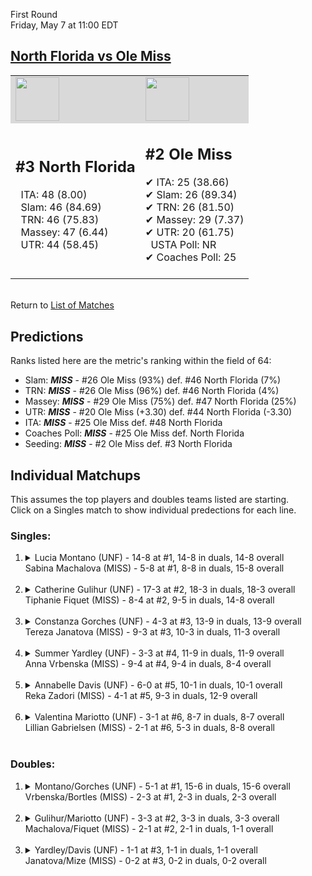 First Round  
Friday, May 7 at 11:00 EDT
## [North Florida vs Ole Miss](https://www.ncaa.com/game/5833660) 

<table><tr style="background-color: #d9d9d9 !important"><td><img src="https://www.ncaa.com/sites/default/files/images/logos/schools/n/north-florida.70.png" width="70" height="70" /></td><td><img src="https://www.ncaa.com/sites/default/files/images/logos/schools/o/ole-miss.70.png" width="70" height="70" /></td></tr><tr>
<td>  

<h2>#3 North Florida</h2>  
&nbsp; ITA: 48 (8.00)<br>  
&nbsp; Slam: 46 (84.69)<br>  
&nbsp; TRN: 46 (75.83)<br>  
&nbsp; Massey: 47 (6.44)<br>  
&nbsp; UTR: 44 (58.45)<br>  
<br>  

</td>
<td>  

<h2>#2 Ole Miss</h2>  
&#10004; ITA: 25 (38.66)<br>  
&#10004; Slam: 26 (89.34)<br>  
&#10004; TRN: 26 (81.50)<br>  
&#10004; Massey: 29 (7.37)<br>  
&#10004; UTR: 20 (61.75)<br>  
&nbsp; USTA Poll: NR<br>  
&#10004; Coaches Poll: 25<br>  
<br>  

</td>
</tr></table>  


<br>Return to [List of Matches](../index.md)  

## Predictions  

Ranks listed here are the metric's ranking within the field of 64:  
- Slam: ***MISS*** - #26 Ole Miss (93%) def. #46 North Florida (7%)  
- TRN: ***MISS*** - #26 Ole Miss (96%) def. #46 North Florida (4%)  
- Massey: ***MISS*** - #29 Ole Miss (75%) def. #47 North Florida (25%)  
- UTR: ***MISS*** - #20 Ole Miss (+3.30) def. #44 North Florida (-3.30)  
- ITA: ***MISS*** - #25 Ole Miss def. #48 North Florida  
- Coaches Poll: ***MISS*** - #25 Ole Miss def. North Florida  
- Seeding: ***MISS*** - #2 Ole Miss def. #3 North Florida  

## Individual Matchups  
This assumes the top players and doubles teams listed are starting.  
Click on a Singles match to show individual predections for each line.  

### Singles:  

<ol>
<li><details>
<summary markdown="span">Lucia Montano (UNF) - 14-8 at #1, 14-8 in duals, 14-8 overall<br>Sabina Machalova (MISS) - 5-8 at #1, 8-8 in duals, 15-8 overall</summary>
<h4>Predictions</h4><ul>
<li>Slam: <b><i>MISS</i></b> - Machalova (74%) def. Montano (26%)</li>  
<li>TRN: <b><i>MISS</i></b> - Machalova (87%) def. Montano (13%)</li>  
<li>Massey: <b><i>MISS</i></b> - Machalova (75%) def. Montano (25%)</li>  
<li>UTR: <b><i>MISS</i></b> - Machalova (91%) def. Montano (9%)</li>  
<li>ITA: <b><i>MISS</i></b> - Machalova (19.63) def. Montano (2.10)</li>  
</ul>
</details>&nbsp;</li>
<li><details>
<summary markdown="span">Catherine Gulihur (UNF) - 17-3 at #2, 18-3 in duals, 18-3 overall<br>Tiphanie Fiquet (MISS) - 8-4 at #2, 9-5 in duals, 14-8 overall</summary>
<h4>Predictions</h4><ul>
<li>Slam: <b><i>MISS</i></b> - Fiquet (67%) def. Gulihur (33%)</li>  
<li>TRN: <b><i>MISS</i></b> - Fiquet (68%) def. Gulihur (32%)</li>  
<li>Massey: <b><i>UNF</i></b> - Gulihur (75%) def. Fiquet (25%)</li>  
<li>UTR: <b><i>MISS</i></b> - Fiquet (74%) def. Gulihur (26%)</li>  
<li>ITA: <b><i>MISS</i></b> - Fiquet (6.49) def. Gulihur (3.92)</li>  
</ul>
</details>&nbsp;</li>
<li><details>
<summary markdown="span">Constanza Gorches (UNF) - 4-3 at #3, 13-9 in duals, 13-9 overall<br>Tereza Janatova (MISS) - 9-3 at #3, 10-3 in duals, 11-3 overall</summary>
<h4>Predictions</h4><ul>
<li>Slam: <b><i>MISS</i></b> - Janatova (93%) def. Gorches (7%)</li>  
<li>TRN: <b><i>MISS</i></b> - Janatova (95%) def. Gorches (5%)</li>  
<li>Massey: <b><i>MISS</i></b> - Janatova (75%) def. Gorches (25%)</li>  
<li>UTR: <b><i>MISS</i></b> - Janatova (92%) def. Gorches (8%)</li>  
<li>ITA: <b><i>MISS</i></b> - Janatova (4.99) def. Gorches (1.63)</li>  
</ul>
</details>&nbsp;</li>
<li><details>
<summary markdown="span">Summer Yardley (UNF) - 3-3 at #4, 11-9 in duals, 11-9 overall<br>Anna Vrbenska (MISS) - 9-4 at #4, 9-4 in duals, 8-4 overall</summary>
<h4>Predictions</h4><ul>
<li>Slam: <b><i>MISS</i></b> - Vrbenska (95%) def. Yardley (5%)</li>  
<li>TRN: <b><i>MISS</i></b> - Vrbenska (95%) def. Yardley (5%)</li>  
<li>Massey: <b><i>MISS</i></b> - Vrbenska (75%) def. Yardley (25%)</li>  
<li>UTR: <b><i>MISS</i></b> - Vrbenska (94%) def. Yardley (6%)</li>  
<li>ITA: <b><i>MISS</i></b> - Vrbenska (2.42) def. Yardley (1.55)</li>  
</ul>
</details>&nbsp;</li>
<li><details>
<summary markdown="span">Annabelle Davis (UNF) - 6-0 at #5, 10-1 in duals, 10-1 overall<br>Reka Zadori (MISS) - 4-1 at #5, 9-3 in duals, 12-9 overall</summary>
<h4>Predictions</h4><ul>
<li>Slam: <b><i>MISS</i></b> - Zadori (82%) def. Davis (18%)</li>  
<li>TRN: <b><i>MISS</i></b> - Zadori (73%) def. Davis (27%)</li>  
<li>Massey: <b><i>UNF</i></b> - Davis (75%) def. Zadori (25%)</li>  
<li>UTR: <b><i>MISS</i></b> - Zadori (88%) def. Davis (12%)</li>  
<li>ITA: <b><i>UNF</i></b> - Davis (3.59) def. Zadori (1.55)</li>  
</ul>
</details>&nbsp;</li>
<li><details>
<summary markdown="span">Valentina Mariotto (UNF) - 3-1 at #6, 8-7 in duals, 8-7 overall<br>Lillian Gabrielsen (MISS) - 2-1 at #6, 5-3 in duals, 8-8 overall</summary>
<h4>Predictions</h4><ul>
<li>Slam: <b><i>MISS</i></b> - Gabrielsen (93%) def. Mariotto (7%)</li>  
<li>TRN: <b><i>MISS</i></b> - Gabrielsen (95%) def. Mariotto (5%)</li>  
<li>Massey: <b><i>MISS</i></b> - Gabrielsen (75%) def. Mariotto (25%)</li>  
<li>UTR: <b><i>MISS</i></b> - Gabrielsen (94%) def. Mariotto (6%)</li>  
<li>ITA: <b><i>UNF</i></b> - Mariotto (1.74) def. Gabrielsen (1.53)</li>  
</ul>
</details>&nbsp;</li>
</ol>

### Doubles:  

<ol>
<li><details>
<summary markdown="span">Montano/Gorches (UNF) - 5-1 at #1, 15-6 in duals, 15-6 overall<br>Vrbenska/Bortles (MISS) - 2-3 at #1, 2-3 in duals, 2-3 overall</summary>
<br>Sorry, we don't have any metrics for this match
</details>&nbsp;</li>
<li><details>
<summary markdown="span">Gulihur/Mariotto (UNF) - 3-3 at #2, 3-3 in duals, 3-3 overall<br>Machalova/Fiquet (MISS) - 2-1 at #2, 2-1 in duals, 1-1 overall</summary>
<br>Sorry, we don't have any metrics for this match
</details>&nbsp;</li>
<li><details>
<summary markdown="span">Yardley/Davis (UNF) - 1-1 at #3, 1-1 in duals, 1-1 overall<br>Janatova/Mize (MISS) - 0-2 at #3, 0-2 in duals, 0-2 overall</summary>
<br>Sorry, we don't have any metrics for this match
</details>&nbsp;</li>
</ol>
